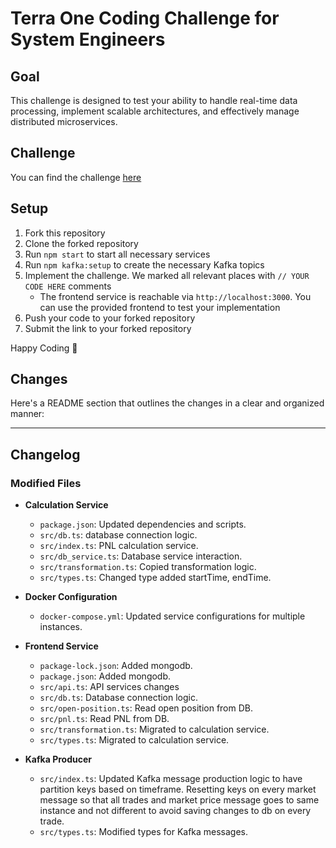 # Terra One Coding Challenge for System Engineers

## Goal

This challenge is designed to test your ability to handle real-time data processing, implement scalable architectures, and effectively manage distributed microservices.

## Challenge

You can find the challenge [here](https://docs.google.com/document/d/1fhYF3M1IKbiDjCEj_C0Lnv_SIkPPphhG9sWserl_DtI/)

## Setup

1. Fork this repository
2. Clone the forked repository
3. Run `npm start` to start all necessary services
4. Run `npm kafka:setup` to create the necessary Kafka topics
5. Implement the challenge. We marked all relevant places with `// YOUR CODE HERE` comments
   - The frontend service is reachable via `http://localhost:3000`. You can use the provided frontend to test your implementation
6. Push your code to your forked repository
7. Submit the link to your forked repository

Happy Coding 🚀


## Changes

Here's a README section that outlines the changes in a clear and organized manner:

---

## Changelog

### Modified Files
- **Calculation Service**
  - `package.json`: Updated dependencies and scripts.
  - `src/db.ts`: database connection logic.
  - `src/index.ts`: PNL calculation service.
  - `src/db_service.ts`: Database service interaction.
  - `src/transformation.ts`: Copied transformation logic.
  - `src/types.ts`: Changed type added startTime, endTime.

- **Docker Configuration**
  - `docker-compose.yml`: Updated service configurations for multiple instances.

- **Frontend Service**
  - `package-lock.json`: Added mongodb.
  - `package.json`: Added mongodb.
  - `src/api.ts`: API services changes
  - `src/db.ts`: Database connection logic.
  - `src/open-position.ts`: Read open position from DB.
  - `src/pnl.ts`: Read PNL from DB.
  - `src/transformation.ts`: Migrated to calculation service.
  - `src/types.ts`:  Migrated to calculation service.

- **Kafka Producer**
  - `src/index.ts`: Updated Kafka message production logic to have partition keys based on timeframe.
                   Resetting keys on every market message so that all trades and market price message goes to same instance and not different to avoid saving changes to db on every trade.
  - `src/types.ts`: Modified types for Kafka messages.
